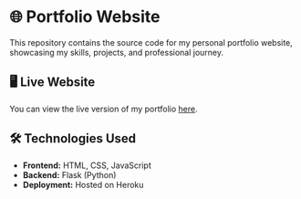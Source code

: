 # 🌐 Portfolio Website

This repository contains the source code for my personal portfolio website, showcasing my skills, projects, and professional journey.

## 🖥️ Live Website

You can view the live version of my portfolio [here](https://blake-brandon-portfolio-080c5c5b859c.herokuapp.com/).

## 🛠️ Technologies Used

- **Frontend:** HTML, CSS, JavaScript
- **Backend:** Flask (Python)
- **Deployment:** Hosted on Heroku
